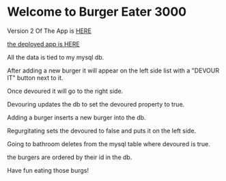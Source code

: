 <h1>Welcome to Burger Eater 3000</h1>
<p>Version 2 Of The App is <a href="https://burgerapp-version2.herokuapp.com/" target="_blank">HERE</p>
<p>the deployed app is <a href="https://burger-eater3000.herokuapp.com/" target="_blank">HERE</a></p>

<p>All the data is tied to my mysql db.</p>

<p>After adding a new burger it will appear on the left side list with a "DEVOUR IT" button next to it.</p>

<p>Once devoured it will go to the right side.</p>

<p>Devouring updates the db to set the devoured property to true.</p>

<p>Adding a burger inserts a new burger into the db.</p>

<p>Regurgitating sets the devoured to false and puts it on the left side.</p>

<p>Going to bathroom deletes from the mysql table where devoured is true.</p>

<p>the burgers are ordered by their id in the db.</p>

<p>Have fun eating those burgs!</p>

